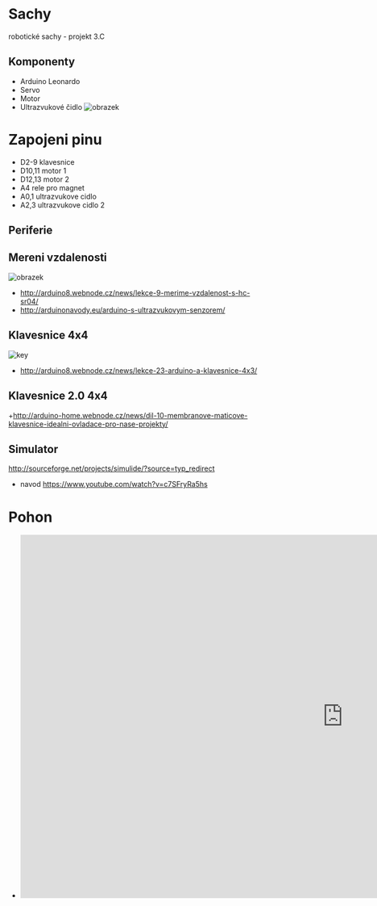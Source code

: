﻿# Sachy 
robotické sachy - projekt 3.C


## Komponenty

* Arduino Leonardo
* Servo
* Motor
* Ultrazvukové čidlo
![obrazek](http://digipak.org/zencart/images/ArduinoLeonardo.jpg)



# Zapojeni pinu
 + D2-9 klavesnice
 + D10,11 motor 1
 + D12,13 motor 2
 + A4 rele pro magnet
 + A0,1 ultrazvukove cidlo
 + A2,3 ultrazvukove cidlo 2

## Periferie

## Mereni vzdalenosti
![obrazek](http://www.santy.cz/data/product/210_957.jpg)
+ http://arduino8.webnode.cz/news/lekce-9-merime-vzdalenost-s-hc-sr04/
+ http://arduinonavody.eu/arduino-s-ultrazvukovym-senzorem/

## Klavesnice 4x4
![key](http://files.arduino8.webnode.cz/200000424-d2b67d6a29/unnamed.jpg)
 + http://arduino8.webnode.cz/news/lekce-23-arduino-a-klavesnice-4x3/		 

## Klavesnice 2.0  4x4
+http://arduino-home.webnode.cz/news/dil-10-membranove-maticove-klavesnice-idealni-ovladace-pro-nase-projekty/

## Simulator
http://sourceforge.net/projects/simulide/?source=typ_redirect
+ navod https://www.youtube.com/watch?v=c7SFryRa5hs

# Pohon
+ <iframe width="1280" height="720" src="https://www.youtube.com/embed/XCp4M08IWnA" frameborder="0" allowfullscreen></iframe>
